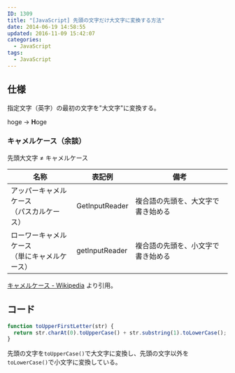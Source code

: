 ```yaml
---
ID: 1309
title: "[JavaScript] 先頭の文字だけ大文字に変換する方法"
date: 2014-06-19 14:58:55
updated: 2016-11-09 15:42:07
categories:
  - JavaScript
tags:
  - JavaScript
---
```


<!--more-->

## 仕様

指定文字（英字）の最初の文字を"大文字"に変換する。

hoge -> **H**oge

### キャメルケース（余談）

先頭大文字 ≠ キャメルケース

| 名称                                             | 表記例         | 備考                               |
| ------------------------------------------------ | -------------- | ---------------------------------- |
| アッパーキャメルケース<br>（パスカルケース）     | GetInputReader | 複合語の先頭を、大文字で書き始める |
| ローワーキャメルケース<br>（単にキャメルケース） | getInputReader | 複合語の先頭を、小文字で書き始める |

[キャメルケース - Wikipedia](https://ja.wikipedia.org/wiki/%E3%82%AD%E3%83%A3%E3%83%A1%E3%83%AB%E3%82%B1%E3%83%BC%E3%82%B9) より引用。

## コード

```javascript
function toUpperFirstLetter(str) {
  return str.charAt(0).toUpperCase() + str.substring(1).toLowerCase();
}
```

先頭の文字を`toUpperCase()`で大文字に変換し、先頭の文字以外を`toLowerCase()`で小文字に変換している。
